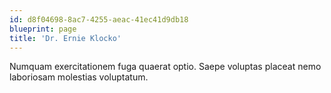 ```yaml
---
id: d8f04698-8ac7-4255-aeac-41ec41d9db18
blueprint: page
title: 'Dr. Ernie Klocko'
---
```

Numquam exercitationem fuga quaerat optio. Saepe voluptas placeat nemo laboriosam molestias voluptatum.